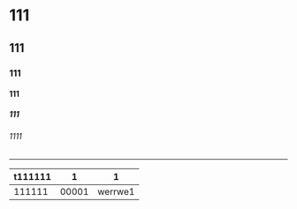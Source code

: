 # 111
## 111
### 111
#### 111
##### 111
###### 1111

- - -

| t111111 | 1 | 1 |
| --- | --- | --- |
| 111111 | 00001 | werrwe1 |